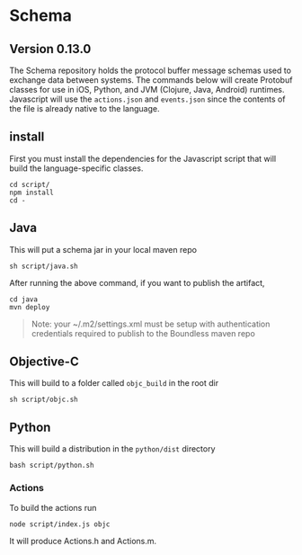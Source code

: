 # Schema

## Version 0.13.0

The Schema repository holds the protocol buffer message schemas used to exchange data between systems.
The commands below will create Protobuf classes for use in iOS, Python, and JVM (Clojure, Java, Android) runtimes.
Javascript will use the `actions.json` and `events.json` since the contents of the file is already native to the language.

## install
First you must install the dependencies for the Javascript script that
will build the language-specific classes.

```
cd script/
npm install
cd -
```

## Java
This will put a schema jar in your local maven repo

```
sh script/java.sh
```

After running the above command, if you want to publish the artifact,

```
cd java
mvn deploy
```
> Note: your ~/.m2/settings.xml must be setup with authentication
> credentials required to publish to the Boundless maven repo


## Objective-C
This will build to a folder called `objc_build` in the root dir

```
sh script/objc.sh
```

## Python
This will build a distribution in the `python/dist` directory

```
bash script/python.sh
```

### Actions
To build the actions run
```
node script/index.js objc
```
It will produce Actions.h and Actions.m.
